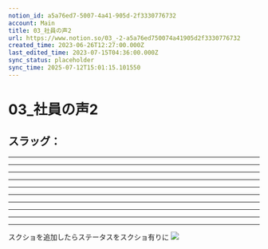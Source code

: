 ```yaml
---
notion_id: a5a76ed7-5007-4a41-905d-2f3330776732
account: Main
title: 03_社員の声2
url: https://www.notion.so/03_-2-a5a76ed750074a41905d2f3330776732
created_time: 2023-06-26T12:27:00.000Z
last_edited_time: 2023-07-15T04:36:00.000Z
sync_status: placeholder
sync_time: 2025-07-12T15:01:15.101550
---
```

# 03_社員の声2

スラッグ：
---
---
---
---
---
---
---
---
---
---
---
スクショを追加したらステータスをスクショ有りに
![](https://prod-files-secure.s3.us-west-2.amazonaws.com/736adce6-a3a4-4a64-9f74-d9aa055c96d2/172fdebf-3e49-41ee-a83c-fd8df7eeef8a/screencapture-localhost-3000-recruit-interviews-academy01-html-2023-07-15-13_35_44.png?X-Amz-Algorithm=AWS4-HMAC-SHA256&X-Amz-Content-Sha256=UNSIGNED-PAYLOAD&X-Amz-Credential=ASIAZI2LB466UZDSDOWS%2F20250719%2Fus-west-2%2Fs3%2Faws4_request&X-Amz-Date=20250719T041234Z&X-Amz-Expires=3600&X-Amz-Security-Token=IQoJb3JpZ2luX2VjEIT%2F%2F%2F%2F%2F%2F%2F%2F%2F%2FwEaCXVzLXdlc3QtMiJGMEQCIHTXfIdAQxHWZtccRYUJzmbWp9Fnz75k6T%2B0PwYLYIP4AiBTzoDbRcynTpRTNfPkRSzJ2VSzNZdKyNji5rYMyniDjCqIBAid%2F%2F%2F%2F%2F%2F%2F%2F%2F%2F8BEAAaDDYzNzQyMzE4MzgwNSIMF8PATjL52J2F7DS%2BKtwD3CzJECi7FXvGdm6LvDIRTNA3pOYajduyNo96Z2aAPp%2F63IhNTigMvIAs7GuPojBAxRze%2BLgnEd5g0VZJXYR3pG4no5HdVYT4PyUL7ahc2sXS5Ve8BTcj%2BMMsG5Ufd1sczbK2jI4qMY2LhqEbvGOESJEY6XPtN8lUCzE5Uz4%2B4fxxP%2FR0DMfDJ9sguf3blGgP1gA%2BWmV2Q2EllJhGGfAp%2BwT1mzqZ3%2BXZv380aYVgTPI7Yp61C8xjOyBT5Iq0q4c9X0EAJZvVN%2BkmRQ80Z%2FOw4eCSZHfzhkxeMZHwkEv%2BP%2F%2BEW8wQ0WOwoqB2R%2BqhCm4V0Kg9XDNuh0nbwGw3%2Bs%2Bv4KATbDwRTtilrqzrKb7SLUr6MMA0197hGr%2BVP8g403tI5%2Bz6V499qN7Mh35m68f69bMpQAs%2FRzquVRES7kIPs%2Bkqt%2BKU3Oa0IiOvJwyUhXWPVIY%2BKp6V4nVpOmUjYmIWS3cMEF9uLOU%2BKlF1lhFgNlNBHX1lMu9eknwwWm78d8ss5CJ5YK8l2ZskqQrAQnvxsTMVDSjDjNsquhyyWsL9VHiavS98ndqbDf83plWiHSrepMRkUm3Typ6kAM0wIgnfzWyp%2Bxa2Auf9O%2FdgkBBaFx6XQ0utpWci6cBcs%2Bsw3arswwY6pgGEfx6ZOmyeFSFuvKDLq7Cn2IBBBqos3BffKbdg2dQwS5SAUfuNKmLo5%2BwfRSVM0Fgk8PPJVe5zXXX1aTG1siNM0fQu1yYjSI0%2BYwLkhsGUNOMO4zzzcAEiLjhj64rOZeNVArPZ%2FFoJ3Z7cpL9RQUkWdVYwTSU8uR2ndnUboSA1%2BIDRpRa%2FXYpbzQ04m9G1H2wU%2FYfExNBVodHZX3iozcPEstSs23bP&X-Amz-Signature=131be8c911b9180eaf0b3976ad591af23bf53b435597201ef6899f8799738a60&X-Amz-SignedHeaders=host&x-amz-checksum-mode=ENABLED&x-id=GetObject)